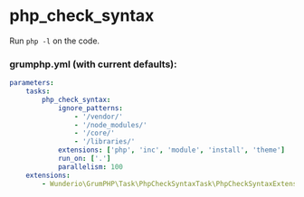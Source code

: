 # php_check_syntax

Run `php -l` on the code.

### grumphp.yml (with current defaults):
````yml
parameters:
    tasks:
        php_check_syntax:
            ignore_patterns:
                - '/vendor/'
                - '/node_modules/'
                - '/core/'
                - '/libraries/'
            extensions: ['php', 'inc', 'module', 'install', 'theme']
            run_on: ['.']
            parallelism: 100
    extensions:
        - Wunderio\GrumPHP\Task\PhpCheckSyntaxTask\PhpCheckSyntaxExtensionLoader
````

